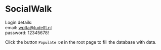# SocialWalk
Login details:\
email: wplta@tudelft.nl\
password: 12345678!

Click the button `Populate DB` in the root page to fill the database with data.
